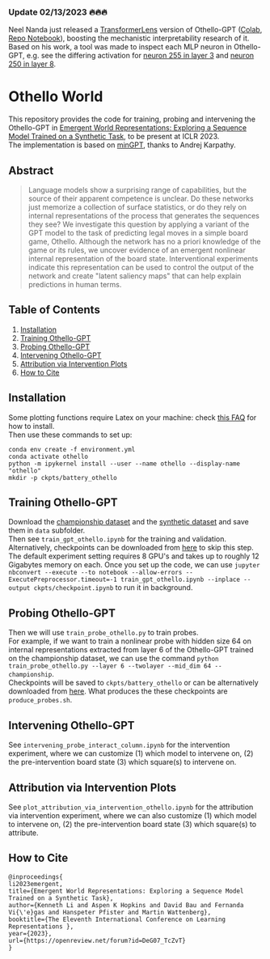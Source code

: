 ### Update 02/13/2023 :fire::fire::fire:

Neel Nanda just released a [TransformerLens](https://github.com/neelnanda-io/TransformerLens) version of Othello-GPT ([Colab](https://colab.research.google.com/github/neelnanda-io/TransformerLens/blob/main/demos/Othello_GPT.ipynb), [Repo Notebook](https://github.com/neelnanda-io/TransformerLens/blob/main/demos/Othello_GPT.ipynb)), boosting the mechanistic interpretability research of it. Based on his work, a tool was made to inspect each MLP neuron in Othello-GPT, e.g. see the differing activation for [neuron 255 in layer 3](https://kran.ai/othelloscope/L2/N255) and [neuron 250 in layer 8](https://kran.ai/othelloscope/L7/N250).

# Othello World

This repository provides the code for training, probing and intervening the Othello-GPT in [Emergent World Representations: Exploring a Sequence Model Trained on a Synthetic Task](https://arxiv.org/abs/2210.13382), to be present at ICLR 2023.  
The implementation is based on [minGPT](https://github.com/karpathy/minGPT), thanks to Andrej Karpathy.

## Abstract

> Language models show a surprising range of capabilities, but the source of their apparent competence is unclear. Do these networks just memorize a collection of surface statistics, or do they rely on internal representations of the process that generates the sequences they see? We investigate this question by applying a variant of the GPT model to the task of predicting legal moves in a simple board game, Othello. Although the network has no a priori knowledge of the game or its rules, we uncover evidence of an emergent nonlinear internal representation of the board state. Interventional experiments indicate this representation can be used to control the output of the network and create "latent saliency maps" that can help explain predictions in human terms.

## Table of Contents

1. [Installation](#installation)
2. [Training Othello-GPT](#training-othello-gpt)
3. [Probing Othello-GPT](#probing-othello-gpt)
4. [Intervening Othello-GPT](#intervening-othello-gpt)
5. [Attribution via Intervention Plots](#attribution-via-intervention-plots)
6. [How to Cite](#how-to-cite)

## Installation

Some plotting functions require Latex on your machine: check [this FAQ](https://github.com/garrettj403/SciencePlots/wiki/FAQ#installing-latex) for how to install.  
Then use these commands to set up: 
```
conda env create -f environment.yml
conda activate othello
python -m ipykernel install --user --name othello --display-name "othello"
mkdir -p ckpts/battery_othello
```

## Training Othello-GPT

Download the [championship dataset](https://drive.google.com/drive/folders/1KFtP7gfrjmaoCV-WFC4XrdVeOxy1KmXe?usp=sharing) and the [synthetic dataset](https://drive.google.com/drive/folders/1pDMdMrnxMRiDnUd-CNfRNvZCi7VXFRtv?usp=sharing) and save them in `data` subfolder.  
Then see `train_gpt_othello.ipynb` for the training and validation. Alternatively, checkpoints can be downloaded from [here](https://drive.google.com/drive/folders/1bpnwJnccpr9W-N_hzXSm59hT7Lij4HxZ?usp=sharing) to skip this step.  
The default experiment setting requires $8$ GPU's and takes up to roughly $12$ Gigabytes memory on each. Once you set up the code, we can use `jupyter nbconvert --execute --to notebook --allow-errors --ExecutePreprocessor.timeout=-1 train_gpt_othello.ipynb --inplace --output ckpts/checkpoint.ipynb` to run it in background.  

## Probing Othello-GPT

Then we will use `train_probe_othello.py` to train probes.  
For example, if we want to train a nonlinear probe with hidden size $64$ on internal representations extracted from layer $6$ of the Othello-GPT trained on the championship dataset, we can use the command `python train_probe_othello.py --layer 6 --twolayer --mid_dim 64 --championship`.  
Checkpoints will be saved to `ckpts/battery_othello` or can be alternatively downloaded from [here](https://drive.google.com/drive/folders/1uvj_M9ekHDJVdVOvMq828Z23AE7jZ01H?usp=sharing). What produces the these checkpoints are `produce_probes.sh`.  

## Intervening Othello-GPT

See `intervening_probe_interact_column.ipynb` for the intervention experiment, where we can customize (1) which model to intervene on, (2) the pre-intervention board state (3) which square(s) to intervene on.

## Attribution via Intervention Plots

See `plot_attribution_via_intervention_othello.ipynb` for the attribution via intervention experiment, where we can also customize (1) which model to intervene on, (2) the pre-intervention board state (3) which square(s) to attribute.

## How to Cite
```
@inproceedings{
li2023emergent,
title={Emergent World Representations: Exploring a Sequence Model Trained on a Synthetic Task},
author={Kenneth Li and Aspen K Hopkins and David Bau and Fernanda Vi{\'e}gas and Hanspeter Pfister and Martin Wattenberg},
booktitle={The Eleventh International Conference on Learning Representations },
year={2023},
url={https://openreview.net/forum?id=DeG07_TcZvT}
}
```
